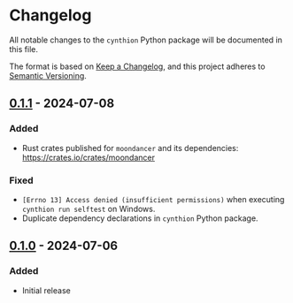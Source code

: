 # Changelog

All notable changes to the `cynthion` Python package will be documented in this file.

The format is based on [Keep a Changelog](https://keepachangelog.com/en/1.1.0/),
and this project adheres to [Semantic Versioning](https://semver.org/spec/v2.0.0.html).

<!--
## [Unreleased]
-->

## [0.1.1] - 2024-07-08
### Added
- Rust crates published for `moondancer` and its dependencies: https://crates.io/crates/moondancer
### Fixed
- `[Errno 13] Access denied (insufficient permissions)` when executing `cynthion run selftest` on Windows.
- Duplicate dependency declarations in `cynthion` Python package.


## [0.1.0] - 2024-07-06
### Added
- Initial release

[Unreleased]: https://github.com/greatscottgadgets/cynthion/compare/0.1.1...HEAD
[0.1.1]: https://github.com/greatscottgadgets/python-usb-protocol/compare/0.1.0...0.1.1
[0.1.0]: https://github.com/greatscottgadgets/cynthion/releases/tag/0.1.0
